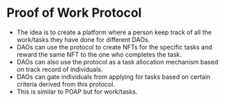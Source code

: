 # Proof of Work Protocol
- The idea is to create a platform where a person keep track of all the work/tasks they have done for different DAOs.
- DAOs can use the protocol to create NFTs for the specific tasks and reward the same NFT to the one who completes the task.
- DAOs can also use the protocol as a task allocation mechanism based on track record of individuals.
- DAOs can gate individuals from applying for tasks based on certain criteria derived from this protocol.
- This is similar to POAP but for work/tasks.




 
